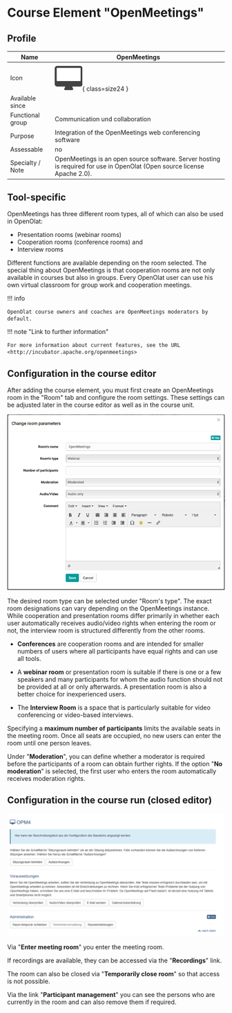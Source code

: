 # Course Element "OpenMeetings"

## Profile

Name | OpenMeetings
---------|----------
Icon | ![OpenMeetings Icon](assets/course_element_openmeetings_icon.png){ class=size24  }
Available since | 
Functional group | Communication und collaboration
Purpose | Integration of the OpenMeetings web conferencing software 
Assessable | no
Specialty / Note | OpenMeetings is an open source software. Server hosting is required for use in OpenOlat (Open source license Apache 2.0).



## Tool-specific

OpenMeetings has three different room types, all of which can also be used in
OpenOlat:

  * Presentation rooms (webinar rooms)
  * Cooperation rooms (conference rooms) and
  * Interview rooms

Different functions are available depending on the room selected. The special thing about OpenMeetings is that cooperation rooms are not only available in courses but also in groups. Every OpenOlat user can use his own virtual classroom for group work and cooperation meetings.

!!! info

    OpenOlat course owners and coaches are OpenMeetings moderators by default.  
  
!!! note "Link to further information"

    For more information about current features, see the URL <http://incubator.apache.org/openmeetings>  
  
## Configuration in the course editor

After adding the course element, you must first create an OpenMeetings room in the "Room" tab and configure the room settings. These settings can be adjusted later in the course editor as well as in the course unit.

![openmeeting_settings.png](assets/Openmeetings_EN.png)

The desired room type can be selected under "Room's type". The exact room designations can vary depending on the OpenMeetings instance.  While cooperation and presentation rooms differ primarily in whether each user automatically receives audio/video rights when entering the room or not, the interview room is structured differently from the other rooms.

* **Conferences** are cooperation rooms and are intended for smaller numbers of users where all participants have equal rights and can use all tools. 

* A **webinar room** or presentation room is suitable if there is one or a few speakers and many participants for whom the audio function should not be provided at all or only afterwards. A presentation room is also a better choice for inexperienced users.
  
* The **Interview Room** is a space that is particularly suitable for video conferencing or video-based interviews.

Specifying a **maximum number of participants** limits the available seats in the meeting room. Once all seats are occupied, no new users can enter the room until one person leaves.

Under "**Moderation**", you can define whether a moderator is required before the participants of a room can obtain further rights. If the option "**No moderation**" is selected, the first user who enters the room automatically receives moderation rights.  
  
## Configuration in the course run (closed editor)

![openmeeting_courserun.png](assets/OPM_kursrun.png)

Via "**Enter meeting room**" you enter the meeting room. 

If recordings are available, they can be accessed via the "**Recordings**" link. 

The room can also be closed via "**Temporarily close room**" so that access is not possible. 

Via the link "**Participant management**" you can see the persons who are currently in the room and can also remove them if required.

